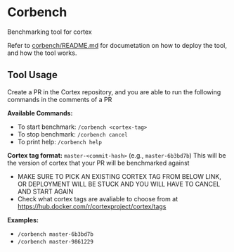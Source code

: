 # Corbench
Benchmarking tool for cortex

Refer to [corbench/README.md](corbench/README.md) for documetation on how to deploy the tool, and how the tool works.

## Tool Usage

Create a PR in the Cortex repository, and you are able to run the following commands in the comments of a PR

**Available Commands:**
-   To start benchmark: `/corbench <cortex-tag>`
-   To stop benchmark: `/corbench cancel`
-   To print help: `/corbench help`

**Cortex tag format:** `master-<commit-hash>` (e.g., `master-6b3bd7b`) This will be the version of cortex that your PR will be benchmarked against
-   MAKE SURE TO PICK AN EXISTING CORTEX TAG FROM BELOW LINK, OR DEPLOYMENT WILL BE STUCK AND YOU WILL HAVE TO CANCEL AND START AGAIN
-   Check what cortex tags are avaliable to choose from at https://hub.docker.com/r/cortexproject/cortex/tags

**Examples:**
-   `/corbench master-6b3bd7b`
-   `/corbench master-9861229`